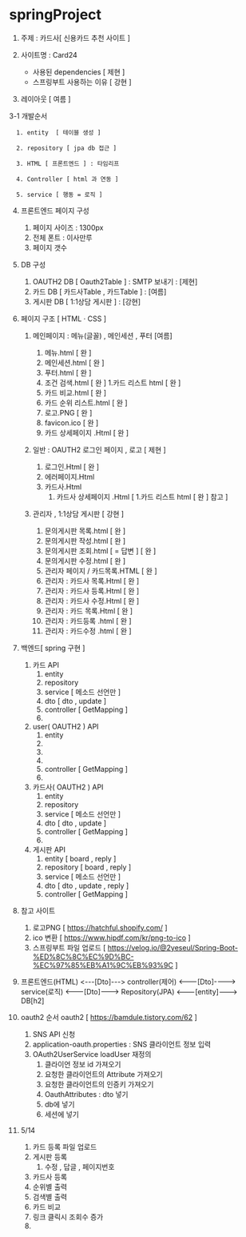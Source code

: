 # springProject

1. 주제 : 카드사[ 신용카드 추천 사이트 ] 

2. 사이트명 : Card24
      - 사용된 dependencies [ 제현 ]  
      - 스프링부트 사용하는 이유 [ 강현 ]
3. 레이아웃 [ 여름 ]




3-1 개발순서 

      1. entity  [ 테이블 생성 ]

      2. repository [ jpa db 접근 ] 

      3. HTML [ 프론트엔드 ] : 타임리프

      4. Controller [ html 과 연동 ] 

      5. service [ 행동 = 로직 ] 

4. 프론트엔드 페이지 구성
      1. 페이지 사이즈 : 1300px
      2. 전체 폰트 : 이사만루
      3. 페이지 갯수 
                 
5. DB 구성 
      1. OAUTH2 DB [ Oauth2Table ] : SMTP 보내기  : [제현] 
      2. 카드 DB   [ 카드사Table , 카드Table ]   : [여름]
      3. 게시판 DB [ 1:1상담 게시판 ]          : [강현]
      
6. 페이지 구조 [ HTML · CSS ]
      1. 메인페이지 : 메뉴(글꼴) , 메인세션 , 푸터 [여름]
            1. 메뉴.html [ 완 ]
            2. 메인세션.html [ 완 ]
            3. 푸터.html [ 완 ]
            5. 조건 검색.html  [ 완 ]
                  1.카드 리스트 html [ 완 ]
            7. 카드 비교.html  [ 완 ]
            8. 카드 순위 리스트.html [ 완 ]
            9. 로고.PNG [ 완 ]
            10. favicon.ico [ 완 ]
            11. 카드 상세페이지 .Html [ 완 ]
      2. 일반 : OAUTH2 로그인 페이지 , 로고 [ 제현  ]
            1. 로그인.Html [ 완 ]
            2. 에러페이지.Html
            3. 카드사.Html 
                  1. 카드사 상세페이지 .Html [ 1.카드 리스트 html [ 완 ] 참고 ]     
                
      4. 관리자 ,  1:1상담 게시판 [ 강현 ]
            1. 문의게시판 목록.html [ 완 ]
            2. 문의게시판 작성.html [ 완 ]
            3. 문의게시판 조회.html [ = 답변 ]  [ 완 ]
            4. 문의게시판 수정.html [ 완 ]
            5. 관리자 페이지 / 카드목록.HTML [ 완 ] 
            6. 관리자 : 카드사 목록.Html [ 완 ]
            7. 관리자 : 카드사 등록.Html  [ 완 ]
            8. 관리자 : 카드사 수정.Html [ 완 ]
            9. 관리자 : 카드 목록.Html  [ 완 ]
            10. 관리자 : 카드등록 .html [ 완 ]
            11. 관리자 : 카드수정 .html [ 완 ]

            
7. 백엔드[ spring 구현 ] 
      1. 카드 API
            1. entity
            2. repository
            3. service [ 메소드 선언만 ]
            4. dto [ dto , update ] 
            5. controller [ GetMapping ]  
            6. 
      2. user( OAUTH2 ) API
            1. entity
            2. 
            3. 
            4. 
            5. controller [ GetMapping ]  
            6. 
      3. 카드사( OAUTH2 ) API
            1. entity
            2. repository
            3. service [ 메소드 선언만 ]
            4. dto [ dto , update ] 
            5. controller [ GetMapping ]  
            6. 
      4. 게시판 API
            1. entity [ board , reply ] 
            2. repository [ board , reply ] 
            3. service [ 메소드 선언만 ]
            4. dto [ dto , update , reply ] 
            5. controller [ GetMapping ]  
           
           
8. 참고 사이트 
      1. 로고PNG  [ https://hatchful.shopify.com/ ]
      2. ico 변환 [ https://www.hipdf.com/kr/png-to-ico ]
      3. 스프링부트 파일 업로드 [ https://velog.io/@2yeseul/Spring-Boot-%ED%8C%8C%EC%9D%BC-%EC%97%85%EB%A1%9C%EB%93%9C ]


9. 프론트엔드(HTML) <---[Dto]---> controller(제어) <---[Dto]----> service(로직)  <---[Dto]---> Repository(JPA) <---[entity]---> DB[h2]


10. oauth2 순서  oauth2  [ https://bamdule.tistory.com/62 ]
	1. SNS API 신청 
	2. application-oauth.properties : SNS 클라이언트 정보 입력 
	3. OAuth2UserService
		loadUser 재정의 
		1. 클라이언 정보 id 가져오기
		2. 요청한 클라이언트의 Attribute 가져오기
		3. 요청한 클라이언트의 인증키 가져오기 
 		4. OauthAttributes :  dto 넣기 
		6. db에 넣기 		
		7. 세션에 넣기 

11. 5/14
	1. 카드 등록 파일 업로드 
	2. 게시판 등록 
		1. 수정 , 답글 , 페이지번호 
	3. 카드사 등록 
	4. 순위별 출력 
	5. 검색별 출력 
	6. 카드 비교 
	7. 링크 클릭시 조회수 증가 
	8. 	
	
	
	
	
	 

            		 	       			    





